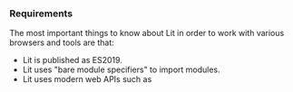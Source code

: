 ### Requirements

The most important things to know about Lit in order to work with various
browsers and tools are that:

- Lit is published as ES2019.
- Lit uses "bare module specifiers" to import modules.
- Lit uses modern web APIs such as <template>, custom elements, shadow DOM,
    and ParentNode.

These features are supported by the latest versions of major browsers
(including Chrome, Edge, Safari, and Firefox) and most popular tools
(such as Rollup, Webpack, Babel, and Terser) with the exception of bare
module specifier support in browsers.



![Logo](https://raw.githubusercontent.com/Andres6936/Digital.Clock/master/docs/mock/Timer.jpg)

<details>
    <summary>How to use the Component</summary>
    
Lit doesn't require any specialized tools, and Lit components work in any JavaScript framework
or with any server templating system or CMS, so Lit is ideal for adding to existing projects
and applications.
    
First, install the component from npm:
    
> npm install adan-digital-clock

Or using the package with yarn:
    
> yarn add adan-digital-clock
    
How you use a component depends on your project and the libraries or frameworks 
it uses. You can use your component in HTML, with DOM APIs, or in template languages,
for example with React:

```jsx
import * as React from 'react';
import 'adan-digital-clock'

export default function App() {
    return (
    <div>
        <digital-clock theme="light"></digital-clock>
        <digital-clock theme="dark"></digital-clock>
    </div>
    );
}
```

You can create a new element anywhere in your project's sources:

```javascript
import { LitElement, html } from 'lit'
import { customElement } from 'lit/decorators.js'

// Import the package for use in the sources
import 'adan-digital-clock'

@customElement('my-element')
export class MyElement extends LitElement {
    render() {
        return html`
        <digital-clock theme="light"></digital-clock>
        <digital-clock theme="dark"></digital-clock>
        `
    }
}
```
    
# Framework Templates
    
Most JavaScript frameworks have great support for web components and Lit. 
Just import your element definition and use the element tag names in your templates.
    
</details>

Mock Design by [Lorenzo Buosi](https://dribbble.com/lorenzobuosi), See screenshot of Mockup [Page](https://dribbble.com/shots/1012575--Freebie-Timer)
